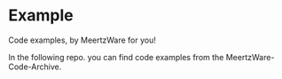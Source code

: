 # Example
Code examples, by MeertzWare for you!


In the following repo. you can find code examples from the MeertzWare-Code-Archive.
